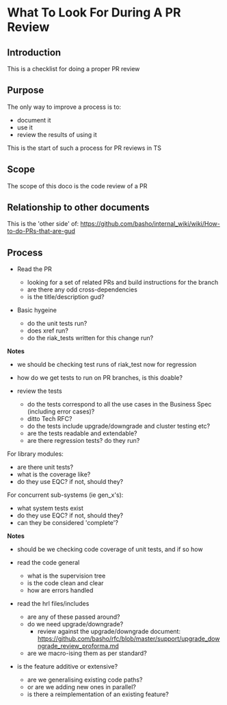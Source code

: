 # What To Look For During A PR Review

## Introduction

This is a checklist for doing a proper PR review

## Purpose

The only way to improve a process is to:
* document it
* use it
* review the results of using it

This is the start of such a process for PR reviews in TS

## Scope

The scope of this doco is the code review of a PR

## Relationship to other documents

This is the 'other side' of:
https://github.com/basho/internal_wiki/wiki/How-to-do-PRs-that-are-gud

## Process

* Read the PR
  * looking for a set of related PRs and build instructions for the branch
  * are there any odd cross-dependencies
  * is the title/description gud?

* Basic hygeine
  * do the unit tests run?
  * does xref run?
  * do the riak_tests written for this change run?

**Notes**
* we should be checking test runs of riak_test now for regression
* how do we get tests to run on PR branches, is this doable?

* review the tests
  * do the tests correspond to all the use cases in the Business Spec (including error cases)?
  * ditto Tech RFC?
  * do the tests include upgrade/downgrade and cluster testing etc?
  * are the tests readable and extendable?
  * are there regression tests? do they run?

For library modules:
  * are there unit tests?
  * what is the coverage like?
  * do they use EQC? if not, should they?

For concurrent sub-systems (ie gen_x's):
  * what system tests exist
  * do they use EQC? if not, should they?
  * can they be considered 'complete'?

**Notes**
* should be we checking code coverage of unit tests, and if so how

* read the code general
  * what is the supervision tree
  * is the code clean and clear
  * how are errors handled

* read the hrl files/includes
  * are any of these passed around?
  * do we need upgrade/downgrade?
    * review against the upgrade/downgrade document: https://github.com/basho/rfc/blob/master/support/upgrade_downgrade_review_proforma.md
  * are we macro-ising them as per standard?

* is the feature additive or extensive?
  * are we generalising existing code paths?
  * or are we adding new ones in parallel?
  * is there a reimplementation of an existing feature?
